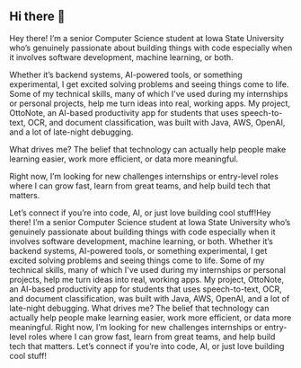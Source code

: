 ## Hi there 👋

Hey there! I’m a senior Computer Science student at Iowa State University who’s genuinely passionate about building things with code especially when it involves software development, machine learning, or both.

Whether it’s backend systems, AI-powered tools, or something experimental, I get excited solving problems and seeing things come to life. 
Some of my technical skills, many of which I've used during my internships or personal projects, help me turn ideas into real, working apps.
My project, OttoNote, an AI-based productivity app for students that uses speech-to-text, OCR, and document classification, was built with Java, AWS, OpenAI, and a lot of late-night debugging. 

What drives me? The belief that technology can actually help people make learning easier, work more efficient, or data more meaningful.

Right now, I’m looking for new challenges internships or entry-level roles where I can grow fast, learn from great teams, and help build tech that matters.

Let’s connect if you’re into code, AI, or just love building cool stuff!Hey there! I’m a senior Computer Science student at Iowa State University who’s genuinely passionate about building things with code especially when it involves software development, machine learning, or both. Whether it’s backend systems, AI-powered tools, or something experimental, I get excited solving problems and seeing things come to life. Some of my technical skills, many of which I've used during my internships or personal projects, help me turn ideas into real, working apps. My project, OttoNote, an AI-based productivity app for students that uses speech-to-text, OCR, and document classification, was built with Java, AWS, OpenAI, and a lot of late-night debugging. What drives me? The belief that technology can actually help people make learning easier, work more efficient, or data more meaningful. Right now, I’m looking for new challenges internships or entry-level roles where I can grow fast, learn from great teams, and help build tech that matters. Let’s connect if you’re into code, AI, or just love building cool stuff!

